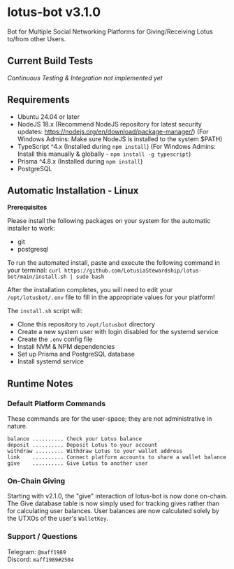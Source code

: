 # lotus-bot v3.1.0

Bot for Multiple Social Networking Platforms for Giving/Receiving Lotus to/from other Users.

## Current Build Tests

_Continuous Testing & Integration not implemented yet_

## Requirements

- Ubuntu 24.04 or later
- NodeJS 18.x (Recommend NodeJS repository for latest security updates: https://nodejs.org/en/download/package-manager/) (For Windows Admins: Make sure NodeJS is installed to the system $PATH)
- TypeScript ^4.x (Installed during `npm install`) (For Windows Admins: Install this manually & globally - `npm install -g typescript`)
- Prisma ^4.8.x (Installed during `npm install`)
- PostgreSQL

## Automatic Installation - Linux

**Prerequisites**

Please install the following packages on your system for the automatic installer to work:

- git
- postgresql

To run the automated install, paste and execute the following command in your terminal: `curl https://github.com/LotusiaStewardship/lotus-bot/main/install.sh | sudo bash`

After the installation completes, you will need to edit your `/opt/lotusbot/.env` file to fill in the appropriate values for your platform!

The `install.sh` script will:

- Clone this repository to `/opt/lotusbot` directory
- Create a new system user with login disabled for the systemd service
- Create the `.env` config file
- Install NVM & NPM dependencies
- Set up Prisma and PostgreSQL database
- Install systemd service

## Runtime Notes

### Default Platform Commands

These commands are for the user-space; they are not administrative in nature.

```
balance .......... Check your Lotus balance
deposit .......... Deposit Lotus to your account
withdraw ......... Withdraw Lotus to your wallet address
link    .......... Connect platform accounts to share a wallet balance
give    .......... Give Lotus to another user
```

### On-Chain Giving

Starting with v2.1.0, the "give" interaction of lotus-bot is now done on-chain. The Give database table is now simply used for tracking gives rather than for calculating user balances. User balances are now calculated solely by the UTXOs of the user's `WalletKey`.

### Support / Questions

Telegram: `@maff1989`  
Discord: `maff1989#2504`
